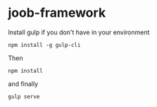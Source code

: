 # joob-framework

Install gulp if you don't have in your environment

`npm install -g gulp-cli`

Then

`npm install`

and finally

`gulp serve`
